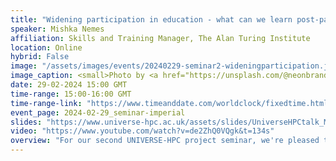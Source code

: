 ```yaml
---
title: "Widening participation in education - what can we learn post-pandemic?"
speaker: Mishka Nemes
affiliation: Skills and Training Manager, The Alan Turing Institute
location: Online
hybrid: False
image: "/assets/images/events/20240229-seminar2-wideningparticipation.jpg"
image_caption: <small>Photo by <a href="https://unsplash.com/@neonbrand?utm_content=creditCopyText&utm_medium=referral&utm_source=unsplash">Kenny Eliason</a> on <a href="https://unsplash.com/photos/a-group-of-people-in-a-room-with-a-projector-screen-1-aA2Fadydc?utm_content=creditCopyText&utm_medium=referral&utm_source=unsplash">Unsplash</a></small>
date: 29-02-2024 15:00 GMT
time-range: 15:00-16:00 GMT
time-range-link: "https://www.timeanddate.com/worldclock/fixedtime.html?msg=Widening+participation+in+education+-+what+can+we+learn+post-pandemic%3F+&iso=20240229T15&p1=136&ah=1"
event_page: 2024-02-29_seminar-imperial
slides: "https://www.universe-hpc.ac.uk/assets/slides/UniverseHPCtalk_MN_Feb24.pdf"
video: "https://www.youtube.com/watch?v=de2ZhQ0VQgk&t=134s"
overview: "For our second UNIVERSE-HPC project seminar, we're pleased to welcome Mishka Nemes, Skills and Training Manager at The Alan Turing Institute, who will talk to us about widening participation in education and what can we learn post-pandemic. Mishka will look at some educational examples where different programmes have changed tack post-pandemic, enabling more people to access learning opportunities on data science and AI. The talk will be followed by some time for online discussion and networking.<br/><a href=\"https://www.universe-hpc.ac.uk/events/code-of-conduct\" target=\"_blank\">Event code of conduct</a>"
---
```

